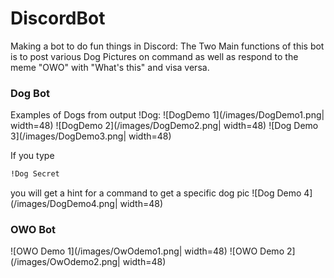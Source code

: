 
# DiscordBot
Making a bot to do fun things in Discord:
The Two Main functions of this bot is to post various Dog Pictures on command as well as respond to the meme "OWO" with "What's this" and visa versa.

### Dog Bot
Examples of Dogs from output !Dog:
![DogDemo 1](/images/DogDemo1.png| width=48)
![DogDemo 2](/images/DogDemo2.png| width=48)
![Dog Demo 3](/images/DogDemo3.png| width=48)

If you type 
```sh
!Dog Secret
``` 
you will get a hint for a command to get a specific dog pic
![Dog Demo 4](/images/DogDemo4.png| width=48)

### OWO Bot

![OWO Demo 1](/images/OwOdemo1.png| width=48)
![OWO Demo 2](/images/OwOdemo2.png| width=48)